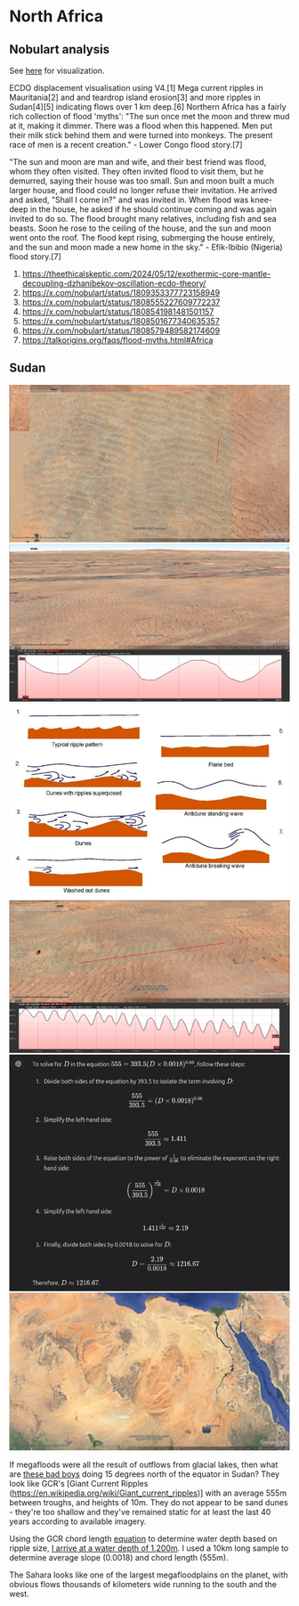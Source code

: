 # North Africa

## Nobulart analysis

See [here](https://github.com/sovrynn/ecdo/tree/master/6-LITERATURE-MEDIA/nobulart/ecdo-visualizations) for visualization.

ECDO displacement visualisation using V4.[1] Mega current ripples in Mauritania[2] and and teardrop island erosion[3] and more ripples in Sudan[4][5] indicating flows over 1 km deep.[6] Northern Africa has a fairly rich collection of flood 'myths': "The sun once met the moon and threw mud at it, making it dimmer. There was a flood when this happened. Men put their milk stick behind them and were turned into monkeys. The present race of men is a recent creation." - Lower Congo flood story.[7]

"The sun and moon are man and wife, and their best friend was flood, whom they often visited. They often invited flood to visit them, but he demurred, saying their house was too small. Sun and moon built a much larger house, and flood could no longer refuse their invitation. He arrived and asked, "Shall I come in?" and was invited in. When flood was knee-deep in the house, he asked if he should continue coming and was again invited to do so. The flood brought many relatives, including fish and sea beasts. Soon he rose to the ceiling of the house, and the sun and moon went onto the roof. The flood kept rising, submerging the house entirely, and the sun and moon made a new home in the sky." - Efik-Ibibio (Nigeria) flood story.[7]

1. https://theethicalskeptic.com/2024/05/12/exothermic-core-mantle-decoupling-dzhanibekov-oscillation-ecdo-theory/
2. https://x.com/nobulart/status/1809353377723158949
3. https://x.com/nobulart/status/1808555227609772237
4. https://x.com/nobulart/status/1808541981481501157
5. https://x.com/nobulart/status/1808501677340635357
6. https://x.com/nobulart/status/1808579489582174609
7. https://talkorigins.org/faqs/flood-myths.html#Africa

## Sudan

![x](img/sudan1.jpg "sudan")
![x](img/sudan2.jpg "sudan")
![x](img/sudan3.jpg "sudan")
![x](img/sudan4.jpg "sudan")
![x](img/sudan5.jpg "sudan")
![x](img/sudan6.jpg "sudan")

If megafloods were all the result of outflows from glacial lakes, then what are [these bad boys](https://maps.app.goo.gl/oxieyw9w9C6P2Evz6) doing 15 degrees north of the equator in Sudan? They look like GCR's [Giant Current Ripples (https://en.wikipedia.org/wiki/Giant_current_ripples)] with an average 555m between troughs, and heights of 10m. They do not appear to be sand dunes - they're too shallow and they've remained static for at least the last 40 years according to available imagery. 

Using the GCR chord length [equation](https://pubs.geoscienceworld.org/gsa/books/book/275/chapter-abstract/3795280/Paleohydrology-and-Sedimentology-of-Lake-Missoula) to determine water depth based on ripple size, [I arrive at a water depth of 1,200m](https://chatgpt.com/share/6c38d048-e4fa-4e39-911d-bce8caf0eef4). I used a 10km long sample to determine average slope (0.0018) and chord length (555m).

The Sahara looks like one of the largest megafloodplains on the planet, with obvious flows thousands of kilometers wide running to the south and the west.
